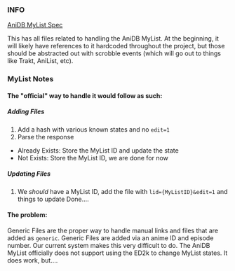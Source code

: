 ### INFO
[AniDB MyList Spec](https://wiki.anidb.net/w/UDP_API_Definition#MyList_Commands)

This has all files related to handling the AniDB MyList. At the beginning, it will likely have references to it hardcoded throughout the project, but those should be abstracted out with scrobble events (which will go out to things like Trakt, AniList, etc).

### MyList Notes
#### The "official" way to handle it would follow as such:
##### Adding Files 
1. Add a hash with various known states and no `edit=1`
2. Parse the response
  - Already Exists: Store the MyList ID and update the state
  - Not Exists: Store the MyList ID, we are done for now

##### Updating Files
1. We *should* have a MyList ID, add the file with `lid={MyListID}&edit=1` and things to update
Done....

#### The problem:
Generic Files are the proper way to handle manual links and files that are added as `generic`. Generic Files are added via an anime ID and episode number.
Our current system makes this very difficult to do.
The AniDB MyList officially does not support using the ED2k to change MyList states. It does work, but....